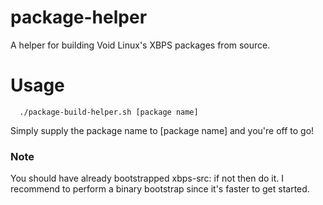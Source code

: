 # package-helper
A helper for building Void Linux's XBPS packages from source.

# Usage
```
  ./package-build-helper.sh [package name]
```
Simply supply the package name to [package name] and you're off to go!

### Note
You should have already bootstrapped xbps-src: if not then do it. I recommend to perform
a binary bootstrap since it's faster to get started.
